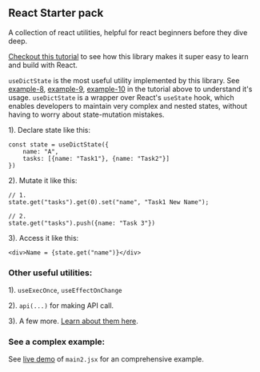 ## React Starter pack

A collection of react utilities, helpful for react beginners before they dive deep.

[Checkout this tutorial](https://github.com/tinytrashbin/react_and_angularjs_short_notes/blob/master/README.md) to see how this library makes it super easy to learn and build with React.

`useDictState` is the most useful utility implemented by this library. See [example-8](https://github.com/tinytrashbin/react_and_angularjs_short_notes/blob/master/README.md#8-usedictstate-hook), [example-9](https://github.com/tinytrashbin/react_and_angularjs_short_notes/blob/master/README.md#9-usedictstate-hook-and-input), [example-10](https://github.com/tinytrashbin/react_and_angularjs_short_notes/blob/master/README.md#10-complex-and-nested-usedictstate-hook) in the tutorial above to understand it's usage. `useDictState` is a wrapper over React's `useState` hook, which enables developers to maintain very complex and nested states, without having to worry about state-mutation mistakes.

1). Declare state like this:

```JSX
const state = useDictState({
    name: "A",
    tasks: [{name: "Task1"}, {name: "Task2"}]
})
```

2). Mutate it like this:

```JSX
// 1.
state.get("tasks").get(0).set("name", "Task1 New Name");

// 2.
state.get("tasks").push({name: "Task 3"})
```

3). Access it like this:

```JSX
<div>Name = {state.get("name")}</div>
```

### Other useful utilities:

1). `useExecOnce`, `useEffectOnChange`

2). `api(...)` for making API call.

3). A few more. [Learn about them here](https://github.com/tinytrashbin/react_and_angularjs_short_notes/blob/master/README.md).


### See a complex example:

See [live demo](https://mohitmv.github.io/react_starter_pack/) of `main2.jsx` for an comprehensive example.
